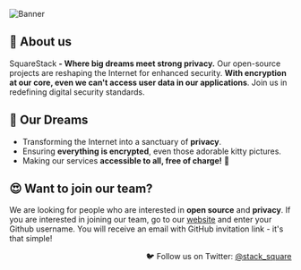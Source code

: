 ![Banner](https://github.com/squarestack/.github-private/assets/49127376/ca114d33-8925-4026-9bf3-2e4b1bb5dd0d)

## 🤔 About us
SquareStack **- Where big dreams meet strong privacy.** Our open-source projects are reshaping the Internet for enhanced security. **With encryption at our core, even we can't access user data in our applications**. Join us in redefining digital security standards.

## 🥂 Our Dreams
- Transforming the Internet into a sanctuary of **privacy**.
- Ensuring **everything is encrypted**, even those adorable kitty pictures.
- Making our services **accessible to all, free of charge!** 🚀
  
## 😍 Want to join our team?
We are looking for people who are interested in **open source** and **privacy**. If you are interested in joining our team, go to our [website](https://invite.squarestack.vercel.app/) and enter your Github username. You will receive an email with GitHub invitation link - it's that simple!

<p align="right">🐦 Follow us on Twitter: <a href="https://twitter.com/stack_square">@stack_square</a></p>
